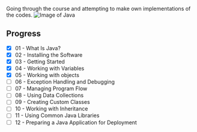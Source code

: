 Going through the course and attempting to make own implementations of the codes.
![Image of Java](https://blog.gypsyengineer.com/wp-content/uploads/2016/08/java_logo.png)

## Progress

- [x] 01 - What Is Java?
- [x] 02 - Installing the Software
- [x] 03 - Getting Started
- [x] 04 - Working with Variables
- [x] 05 - Working with objects
- [ ] 06 - Exception Handling and Debugging
- [ ] 07 - Managing Program Flow
- [ ] 08 - Using Data Collections
- [ ] 09 - Creating Custom Classes
- [ ] 10 - Working with Inheritance
- [ ] 11 - Using Common Java Libraries
- [ ] 12 - Preparing a Java Application for Deployment
